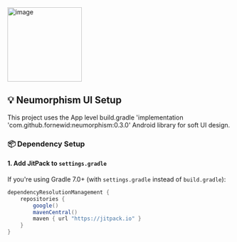 <img width="167" alt="image" src="https://github.com/user-attachments/assets/e683de4b-9136-4e2a-951e-f0bd1899428f" />




## 💡 Neumorphism UI Setup

This project uses the App level build.gradle 'implementation 'com.github.fornewid:neumorphism:0.3.0' Android library for soft UI design.

### 📦 Dependency Setup

#### 1. Add JitPack to `settings.gradle`

If you're using Gradle 7.0+ (with `settings.gradle` instead of `build.gradle`):

```gradle
dependencyResolutionManagement {
    repositories {
        google()
        mavenCentral()
        maven { url "https://jitpack.io" } 
    }
}
